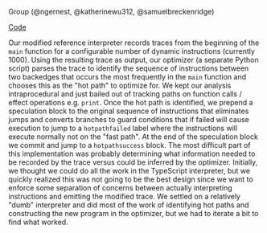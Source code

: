 Group (@ngernest, @katherinewu312, @samuelbreckenridge)

[Code](https://github.com/katherinewu312/cs6120-tasks/tree/main/l12)                

Our modified reference interpreter records traces from the beginning of the `main` function for a configurable number 
of dynamic instructions (currently 1000). Using the resulting trace as output, our optimizer (a separate Python script) parses the trace to identify the sequence 
of instructions between two backedges that occurs the most frequently in the `main` function and chooses this as the 
"hot path" to optimize for. We kept our analysis intraprocedural and just bailed out of tracking paths on function 
calls / effect operations e.g. `print`. Once the hot path is identified, we prepend a speculation block to the original sequence of instructions that 
eliminates jumps and converts branches to guard conditions that if failed will cause execution to jump to a `hotpathfailed` label 
where the instructions will execute normally not on the "fast path". At the end of the speculation block we 
commit and jump to a `hotpathsuccess` block. The most difficult part of this implementation was probably determining 
what information needed to be recorded by the trace versus could be inferred by the optimizer. Initially, we thought we could do all the work in the TypeScript
interpreter, but we quickly realized this was not going to be the best design since we want to enforce some separation of concerns between actually interpreting
instructions and emitting the modified trace. We settled on a relatively "dumb" interpreter and did most of the work of identifying hot paths and constructing the new program in the optimizer, but we had to iterate a bit to find what worked.

















